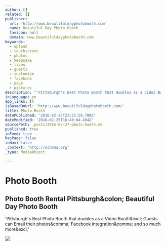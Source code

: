 ```yaml
---
author: []
related: []
publisher:
  url: 'http://www.beautifuldayphotobooth.com'
  name: Beautiful Day Photo Booth
  favicon: null
  domain: www.beautifuldayphotobooth.com
keywords:
  - upload
  - touchscreen
  - photos
  - keepsake
  - liven
  - guests
  - customize
  - facebook
  - page
  - pictures
description: "'Pittsburgh's Best Photo Booth that doubles as a Video Booth! Guests can Email their photos, Facebook integration, and so much more!'"
inLanguage: en
app_links: []
isBasedOnUrl: 'http://www.beautifuldayphotobooth.com/'
title: Photo Booth
datePublished: '2016-02-27T23:31:59.708Z'
dateModified: '2016-02-25T16:48:04.494Z'
sourcePath: _posts/2016-02-27-photo-booth.md
published: true
inFeed: true
hasPage: false
inNav: false
_context: 'http://schema.org'
_type: MediaObject

---
```

# Photo Booth

<article style=""><h1>Photo Booth Rental Pittsburgh&amp;colon; Beautiful Day Photo Booth</h1><p>'Pittsburgh's Best Photo Booth that doubles as a Video Booth&amp;excl; Guests can Email their photos&amp;comma; Facebook integration&amp;comma; and so much more&amp;excl;'</p><img src="http://www.beautifuldayphotobooth.com/images/family.jpg" /></article>